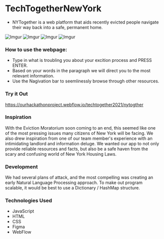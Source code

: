 # TechTogetherNewYork
- NYTogether is a web platform that aids recently evicted people navigate their way back into a safe, permanent home.


![Imgur](https://i.imgur.com/gtHe7fw.png) 
![Imgur](https://i.imgur.com/Ap7H7cY.png) 
![Imgur](https://i.imgur.com/gDnKO6Y.png) 
![Imgur](https://i.imgur.com/TaUPxu8.png) 

### How to use the webpage:
- Type in what is troubling you about your excition process and PRESS ENTER.
- Based on your words in the paragraph we will direct you to the most relevant information.
- Use the Nagivation bar to seemlinessly browse through other resources. 

### Try it Out
https://ourhackathonproject.webflow.io/techtogether2021/nytogther 

### Inspiration
With the Eviction Moratorium soon coming to an end, this seemed like one of the most pressing issues many citizens of New York will be facing.
We also drew inspiration from one of our team member's experience with an intimidating landlord and information deluge.
We wanted our app to not only provide reliable resources and facts, but also be a safe haven from the scary and confusing world of New York Housing Laws.

### Development
We had several plans of attack, and the most compelling was creating an early Natural Language Processing approach.
To make out program scalable, it would be best to use a Dictionary / HashMap structure.

### Technologies Used
- JavaScript
- HTML
- CSS
- Figma 
- WebFlow

